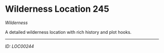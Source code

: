 # Wilderness Location 245

*Wilderness*

A detailed wilderness location with rich history and plot hooks.

---
*ID: LOC00244*